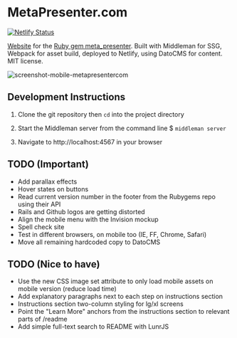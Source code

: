 # MetaPresenter.com

[![Netlify Status](https://api.netlify.com/api/v1/badges/771bf805-4196-47d8-9da1-9017d800c403/deploy-status)](https://app.netlify.com/sites/metapresenter/deploys)

[Website](https://metapresenter.com) for the [Ruby gem meta_presenter](https://github.com/szTheory/meta_presenter). Built with Middleman for SSG, Webpack for asset build, deployed to Netlify, using DatoCMS for content. MIT license.

![screenshot-mobile-metapresentercom](https://user-images.githubusercontent.com/28652/50569999-16a08080-0d46-11e9-9e6a-7c89003b6e33.jpeg)

## Development Instructions

1. Clone the git repository then `cd` into the project directory

2. Start the Middleman server from the command line \$ `middleman server`

3. Navigate to http://localhost:4567 in your browser

## TODO (Important)

- Add parallax effects
- Hover states on buttons
- Read current version number in the footer from the Rubygems repo using their API
- Rails and Github logos are getting distorted
- Align the mobile menu with the Invision mockup
- Spell check site
- Test in different browsers, on mobile too (IE, FF, Chrome, Safari)
- Move all remaining hardcoded copy to DatoCMS

## TODO (Nice to have)

- Use the new CSS image set attribute to only load mobile assets on mobile version (reduce load time)
- Add explanatory paragraphs next to each step on instructions section
- Instructions section two-column styling for lg/xl screens
- Point the "Learn More" anchors from the instructions section to relevant parts of /readme
- Add simple full-text search to README with LunrJS
